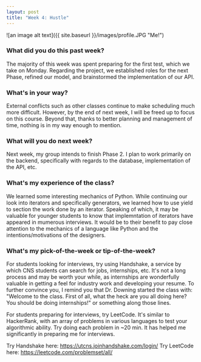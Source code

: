 ```yaml
---
layout: post
title: "Week 4: Hustle"
---
```


![an image alt text]({{ site.baseurl }}/images/profile.JPG "Me!")

### What did you do this past week?

The majority of this week was spent preparing for the first test, which we take on Monday. Regarding the project, we established roles for the next Phase, refined our model, and brainstormed the implementation of our API.

### What's in your way?

External conflicts such as other classes continue to make scheduling much more difficult. However, by the end of next week, I will be freed up to focus on this course. Beyond that, thanks to better planning and management of time, nothing is in my way enough to mention.

### What will you do next week?

Next week, my group intends to finish Phase 2. I plan to work primarily on the backend, specifically with regards to the database, implementation of the API, etc.

### What's my experience of the class?

We learned some interesting mechanics of Python. While continuing our look into iterators and specifically generators, we learned how to use yield to section the work done by an iterator. Speaking of which, it may be valuable for younger students to know that implemntation of iterators have appeared in mumerous interviews. It would be to their benefit to pay close attention to the mechanics of a language like Python and the intentions/motivations of the designers.

### What's my pick-of-the-week or tip-of-the-week?

For students looking for interviews, try using Handshake, a service by which CNS students can search for jobs, internships, etc. It's not a long process and may be worth your while, as internships are wonderfully valuable in getting a feel for industry work and developing your resume. To further convince you, I remind you that Dr. Downing started the class with: "Welcome to the class. First of all, what the heck are you all doing here? You should be doing internships!" or something along those lines.

For students preparing for interviews, try LeetCode. It's similar to HackerRank, with an array of problems in various languages to test your algorithmic ability. Try doing each problem in ~20 min. It has helped me significantly in preparing me for interviews. 

Try Handshake here: <https://utcns.joinhandshake.com/login/>
Try LeetCode here: <https://leetcode.com/problemset/all/>
